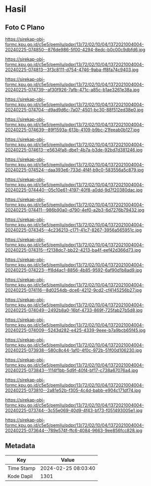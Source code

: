 # Hasil

## Foto C Plano

https://sirekap-obj-formc.kpu.go.id/c5e5/pemilu/pdpr/13/72/02/10/04/1372021004004-20240225-074850--876de986-5f00-4294-8edc-b0c00c9dbfd6.jpg

https://sirekap-obj-formc.kpu.go.id/c5e5/pemilu/pdpr/13/72/02/10/04/1372021004004-20240225-074813--3f3c8111-d754-4746-9aba-ff8fa74c9403.jpg

https://sirekap-obj-formc.kpu.go.id/c5e5/pemilu/pdpr/13/72/02/10/04/1372021004004-20240225-074739--af30f926-7afb-471c-a85c-b1ae3261e38a.jpg

https://sirekap-obj-formc.kpu.go.id/c5e5/pemilu/pdpr/13/72/02/10/04/1372021004004-20240225-074704--d9ad9d6c-7a07-4501-bc30-88f512ed38e0.jpg

https://sirekap-obj-formc.kpu.go.id/c5e5/pemilu/pdpr/13/72/02/10/04/1372021004004-20240225-074639--89f1593a-613b-4109-b9bc-21feeab0b127.jpg

https://sirekap-obj-formc.kpu.go.id/c5e5/pemilu/pdpr/13/72/02/10/04/1372021004004-20240225-074613--e5634fa8-dbe1-4b7a-b3de-92bd7d381246.jpg

https://sirekap-obj-formc.kpu.go.id/c5e5/pemilu/pdpr/13/72/02/10/04/1372021004004-20240225-074524--daa393e6-733d-4f4f-b9c0-583556a5c879.jpg

https://sirekap-obj-formc.kpu.go.id/c5e5/pemilu/pdpr/13/72/02/10/04/1372021004004-20240225-074440--05c10e61-4197-40f8-a0dd-9d7f20380dac.jpg

https://sirekap-obj-formc.kpu.go.id/c5e5/pemilu/pdpr/13/72/02/10/04/1372021004004-20240225-074411--986b90a0-d790-4ef0-a2b3-6d7276b79432.jpg

https://sirekap-obj-formc.kpu.go.id/c5e5/pemilu/pdpr/13/72/02/10/04/1372021004004-20240225-074345--4c236213-c171-41c7-8267-3956a565951c.jpg

https://sirekap-obj-formc.kpu.go.id/c5e5/pemilu/pdpr/13/72/02/10/04/1372021004004-20240225-074315--f2138dc7-bb22-4213-ba4f-eef42d366d73.jpg

https://sirekap-obj-formc.kpu.go.id/c5e5/pemilu/pdpr/13/72/02/10/04/1372021004004-20240225-074223--ff8d4ac1-8856-4b85-9592-6af90d1b8ad9.jpg

https://sirekap-obj-formc.kpu.go.id/c5e5/pemilu/pdpr/13/72/02/10/04/1372021004004-20240225-074116--8d0254db-dce6-4212-9cd2-cf4145256b27.jpg

https://sirekap-obj-formc.kpu.go.id/c5e5/pemilu/pdpr/13/72/02/10/04/1372021004004-20240225-074049--2492b8a0-16bf-4733-869f-725fab27b5d8.jpg

https://sirekap-obj-formc.kpu.go.id/c5e5/pemilu/pdpr/13/72/02/10/04/1372021004004-20240225-074009--5243d282-e425-4339-9eee-b7a9bcb65f45.jpg

https://sirekap-obj-formc.kpu.go.id/c5e5/pemilu/pdpr/13/72/02/10/04/1372021004004-20240225-073938--580c8c44-1af0-4f0c-972b-51f00d106230.jpg

https://sirekap-obj-formc.kpu.go.id/c5e5/pemilu/pdpr/13/72/02/10/04/1372021004004-20240225-073843--1114f1bb-5d9f-40f4-bf17-c738a67076a4.jpg

https://sirekap-obj-formc.kpu.go.id/c5e5/pemilu/pdpr/13/72/02/10/04/1372021004004-20240225-073810--2a81e52b-f305-4c4d-babb-e904c171df74.jpg

https://sirekap-obj-formc.kpu.go.id/c5e5/pemilu/pdpr/13/72/02/10/04/1372021004004-20240225-073744--3c55e069-40d9-4f43-bf73-f051493005e1.jpg

https://sirekap-obj-formc.kpu.go.id/c5e5/pemilu/pdpr/13/72/02/10/04/1372021004004-20240225-073644--789e574f-ffc6-4084-9663-9ee856fcc828.jpg


## Metadata

| Key        | Value               |
| ---------- | ------------------- |
| Time Stamp | 2024-02-25 08:03:40 |
| Kode Dapil | 1301                |



